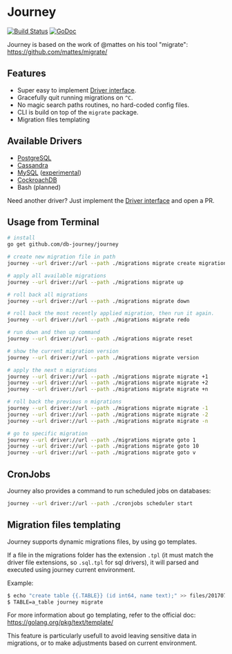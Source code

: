 # Journey

[![Build Status](https://travis-ci.org/nexdrew/journey.svg?branch=master)](https://travis-ci.org/nexdrew/journey)
[![GoDoc](https://godoc.org/github.com/nexdrew/journey?status.svg)](https://godoc.org/github.com/nexdrew/journey)

Journey is based on the work of @mattes on his tool "migrate": https://github.com/mattes/migrate/

## __Features__

* Super easy to implement [Driver interface](http://godoc.org/github.com/db-journey/migrate/driver#Driver).
* Gracefully quit running migrations on ``^C``.
* No magic search paths routines, no hard-coded config files.
* CLI is build on top of the ``migrate`` package.
* Migration files templating


## Available Drivers

 * [PostgreSQL](https://github.com/db-journey/postgresql-driver)
 * [Cassandra](https://github.com/db-journey/cassandra-driver)
 * [MySQL](https://github.com/db-journey/mysql-driver) ([experimental](https://github.com/mattes/migrate/issues/1#issuecomment-58728186))
 * [CockroachDB](https://github.com/nexdrew/cockroachdb-driver)
 * Bash (planned)

Need another driver? Just implement the [Driver interface](http://godoc.org/github.com/db-journey/migrate/driver#Driver) and open a PR.

## Usage from Terminal

```bash
# install
go get github.com/db-journey/journey

# create new migration file in path
journey --url driver://url --path ./migrations migrate create migration_file_xyz

# apply all available migrations
journey --url driver://url --path ./migrations migrate up

# roll back all migrations
journey --url driver://url --path ./migrations migrate down

# roll back the most recently applied migration, then run it again.
journey --url driver://url --path ./migrations migrate redo

# run down and then up command
journey --url driver://url --path ./migrations migrate reset

# show the current migration version
journey --url driver://url --path ./migrations migrate version

# apply the next n migrations
journey --url driver://url --path ./migrations migrate migrate +1
journey --url driver://url --path ./migrations migrate migrate +2
journey --url driver://url --path ./migrations migrate migrate +n

# roll back the previous n migrations
journey --url driver://url --path ./migrations migrate migrate -1
journey --url driver://url --path ./migrations migrate migrate -2
journey --url driver://url --path ./migrations migrate migrate -n

# go to specific migration
journey --url driver://url --path ./migrations migrate goto 1
journey --url driver://url --path ./migrations migrate goto 10
journey --url driver://url --path ./migrations migrate goto v
```

## CronJobs

Journey also provides a command to run scheduled jobs on databases:


```bash
journey --url driver://url --path ./cronjobs scheduler start
```

## Migration files templating

Journey supports dynamic migrations files, by using go templates.

If a file in the migrations folder has the extension `.tpl` (it must match the driver file extensions, so `.sql.tpl` for sql drivers), it will parsed and executed using journey current environment.

Example:

```bash
$ echo "create table {{.TABLE}} (id int64, name text);" >> files/20170707204006_template.up.sql.tpl
$ TABLE=a_table journey migrate
```

For more information about go templating, refer to the official doc: https://golang.org/pkg/text/template/

This feature is particularly usefull to avoid leaving sensitive data in migrations, or to make adjustments based on current environment.
